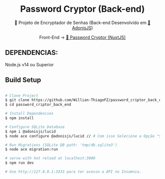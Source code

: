 <h1 align="center">Password Cryptor (Back-end)</h1>

<p align="center">🚀 Projeto de Encryptador de Senhas (Back-end Desenvolvido em <a href="https://docs.adonisjs.com/guides/introduction">🔗 AdonisJS</a>) </p>

<p align="center"> Front-End -> <a href="https://github.com/Willian-ThiagoFZ/password_cryptor_front_end">🔗 Password Cryptor (NuxtJS)</a></p>

## DEPENDENCIAS:
<p> Node.js v14 ou Superior</p>

## Build Setup

```bash

# Clone Project
$ git clone https://github.com/Willian-ThiagoFZ/password_criptor_back_end.git
$ cd password_criptor_back_end

# Install Dependencies
$ npm install

# Configure SQLite Database
$ npm i @adonisjs/lucid
$ node ace configure @adonisjs/lucid // # Com isso Selecione a Opção "SQLITE", e depois "In the Terminal"

# Run Migrations (SQLite DB path: 'tmp/db.sqlite3')
$ node ace migration:run

# serve with hot reload at localhost:3000
$ npm run dev

# Use http://127.0.0.1:3333 para ter acesso a API no Insomnia.

```
